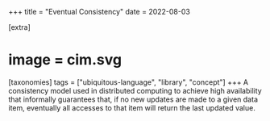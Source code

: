 +++
title = "Eventual Consistency"
date = 2022-08-03

[extra]
#  image = cim.svg
[taxonomies]
   tags = ["ubiquitous-language", "library", "concept"]
+++
A consistency model used in distributed computing to achieve high availability that informally guarantees that, if no new updates are made to a given data item, eventually all accesses to that item will return the last updated value. 